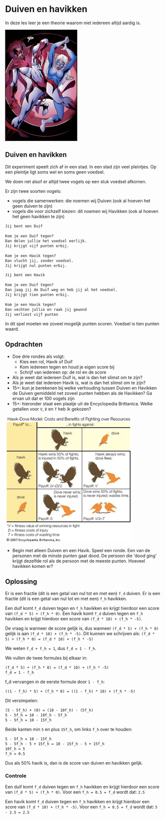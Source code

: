 # Duiven en havikken

In deze les leer je een theorie waarom niet iedereen altijd aardig is.

![De superhelden Hawk en Dove](HawkAndDove.jpg)

## Duiven en havikken

Dit experiment speelt zich af in een stad.
In een stad zijn veel pleintjes.
Op een pleintje ligt soms wel en soms geen voedsel.

We doen net alsof er altijd twee vogels op een stuk voedsel afkomen.

Er zijn twee soorten vogels:

 * vogels die samenwerken: die noemen wij Duiven (ook al hoeven het geen duiven te zijn)
 * vogels die voor zichzelf kiezen: dit noemen wij Havikken (ook al hoeven het geen havikken te zijn)

```
Jij bent een Duif

Kom je een Duif tegen? 
Dan delen jullie het voedsel eerlijk. 
Jij krijgt vijf punten erbij.

Kom je een Havik tegen? 
Dan vlucht jij, zonder voedsel. 
Jij krijgt nul punten erbij.
```

```
Jij bent een Havik

Kom je een Duif tegen? 
Dan jaag jij de Duif weg en heb jij al het voedsel.
Jij krijgt tien punten erbij.

Kom je een Havik tegen? 
Dan vechten jullie en raak jij gewond
Jij verliest vijf punten
```


In dit spel moeten we zoveel mogelijk punten scoren.
Voedsel is tien punten waard.

## Opdrachten

 * Doe drie rondes als volgt:
   * Kies een rol, Havik of Duif
   * Kom iedereen tegen en houd je eigen score bij
   * Schrijf van iedereen op: de rol en de score 
 * Als je weet dat iedereen Duif is, wat is dan het slimst om te zijn?
 * Als je weet dat iedereen Havik is, wat is dan het slimst om te zijn?
 * 15+: kun je berekenen bij welke verhouding tussen Duiven en Havikken de Duiven gemiddeld net zoveel punten hebben als de Havikken? Ga ervan uit dat er 100 vogels zijn
 * 15+: hieronder staat een plaatje uit de Encyclopedia Brittanica. Welke getallen voor `V`, `D` en `T` heb ik gekozen?

![De payoff matrix](HawkDoveMatrix.jpg)

 * Begin met alleen Duiven en een Havik. Speel een ronde. Een van de personen met de minste punten gaat dood. 
   De persoon die 'dood ging' krijgt dezelfde rol als de persoon met de meeste punten. Hoeveel havikken komen er?

## Oplossing

Er is een fractie (dit is een getal van nul tot en met een) `f_d` duiven.
Er is een fractie (dit is een getal van nul tot en met een) `f_h` havikken.

Een duif komt `f_d` duiven tegen en `f_h` havikken en krijgt hierdoor een score van `(f_d * 5) + (f_h * 0)`.
Een havik komt `f_d` duiven tegen en `f_h` havikken en krijgt hierdoor een score van `(f_d * 10) + (f_h * -5)`.

De vraag is wanneer de score gelijk is, dus wanneer `(f_d * 5) + (f_h * 0)` gelijk is aan `(f_d * 10) + (f_h * -5)`.
Dit kunnen we schrijven als: `(f_d * 5) + (f_h * 0) = (f_d * 10) + (f_h * -5)`

We weten `f_d + f_h = 1`, dus `f_d = 1 - f_h`.

We vullen de twee formules bij elkaar in:

```
(f_d * 5) + (f_h * 0) = (f_d * 10) + (f_h * -5)
f_d = 1 - f_h
```

f_d vervangen in de eerste formule door `1 - f_h`:

```
((1 - f_h) * 5) + (f_h * 0) = ((1 - f_h) * 10) + (f_h * -5)
```

Dit versimpelen:

```
(5 - 5f_h) + (0) = (10 - 10f_h) - (5f_h)
5 - 5f_h = 10 - 10f_h - 5f_h
5 - 5f_h = 10 - 15f_h
```

Beide kanten min `5` en plus `15f_h`, om links `f_h` over te houden:

```
5 - 5f_h = 10 - 15f_h
5 - 5f_h - 5 + 15f_h = 10 - 15f_h - 5 + 15f_h
10f_h = 5
f_h = 0.5
```

Dus als 50% havik is, dan is de score van duiven en havikken gelijk.

### Controle

Een duif komt `f_d` duiven tegen en `f_h` havikken en krijgt hierdoor een score van `(f_d * 5) + (f_h * 0)`. Voor een `f_h = 0.5 = f_d` wordt dat: `2.5`

Een havik komt `f_d` duiven tegen en `f_h` havikken en krijgt hierdoor een score van `(f_d * 10) + (f_h * -5)`. Voor een `f_h = 0.5 = f_d` wordt dat: `5 - 2.5 = 2.5`

